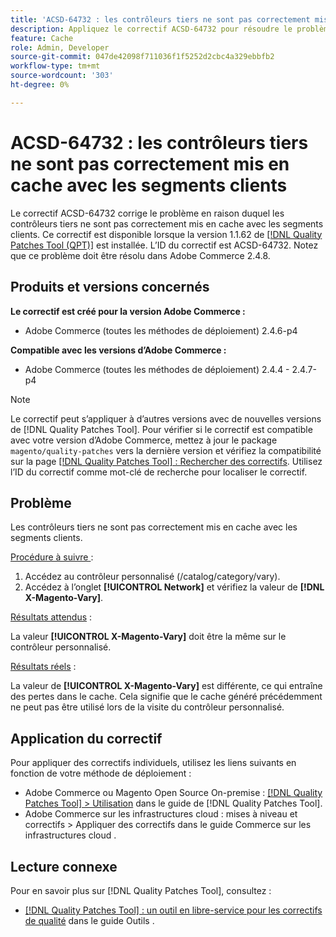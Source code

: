 ```yaml
---
title: 'ACSD-64732 : les contrôleurs tiers ne sont pas correctement mis en cache avec les segments clients'
description: Appliquez le correctif ACSD-64732 pour résoudre le problème d’Adobe Commerce en raison duquel les contrôleurs tiers ne sont pas correctement mis en cache avec les segments clients.
feature: Cache
role: Admin, Developer
source-git-commit: 047de42098f711036f1f5252d2cbc4a329ebbfb2
workflow-type: tm+mt
source-wordcount: '303'
ht-degree: 0%

---
```



# ACSD-64732 : les contrôleurs tiers ne sont pas correctement mis en cache avec les segments clients

Le correctif ACSD-64732 corrige le problème en raison duquel les contrôleurs tiers ne sont pas correctement mis en cache avec les segments clients. Ce correctif est disponible lorsque la version 1.1.62 de [[!DNL Quality Patches Tool (QPT)]](/help/tools/quality-patches-tool/quality-patches-tool-to-self-serve-quality-patches.md) est installée. L’ID du correctif est ACSD-64732. Notez que ce problème doit être résolu dans Adobe Commerce 2.4.8.

## Produits et versions concernés

**Le correctif est créé pour la version Adobe Commerce :**

* Adobe Commerce (toutes les méthodes de déploiement) 2.4.6-p4

**Compatible avec les versions d’Adobe Commerce :**

* Adobe Commerce (toutes les méthodes de déploiement) 2.4.4 - 2.4.7-p4

>[!NOTE]
>
>Le correctif peut s’appliquer à d’autres versions avec de nouvelles versions de [!DNL Quality Patches Tool]. Pour vérifier si le correctif est compatible avec votre version d’Adobe Commerce, mettez à jour le package `magento/quality-patches` vers la dernière version et vérifiez la compatibilité sur la page [[!DNL Quality Patches Tool] : Rechercher des correctifs](https://experienceleague.adobe.com/tools/commerce-quality-patches/index.html). Utilisez l’ID du correctif comme mot-clé de recherche pour localiser le correctif.

## Problème

Les contrôleurs tiers ne sont pas correctement mis en cache avec les segments clients.

<u>Procédure à suivre </u> :

1. Accédez au contrôleur personnalisé (/catalog/category/vary).
1. Accédez à l’onglet **[!UICONTROL Network]** et vérifiez la valeur de **[!DNL X-Magento-Vary]**.

<u>Résultats attendus</u> :

La valeur **[!UICONTROL X-Magento-Vary]** doit être la même sur le contrôleur personnalisé.

<u>Résultats réels</u> :

La valeur de **[!UICONTROL X-Magento-Vary]** est différente, ce qui entraîne des pertes dans le cache. Cela signifie que le cache généré précédemment ne peut pas être utilisé lors de la visite du contrôleur personnalisé.

## Application du correctif

Pour appliquer des correctifs individuels, utilisez les liens suivants en fonction de votre méthode de déploiement :

* Adobe Commerce ou Magento Open Source On-premise : [[!DNL Quality Patches Tool] > Utilisation](/help/tools/quality-patches-tool/usage.md) dans le guide de [!DNL Quality Patches Tool].
* Adobe Commerce sur les infrastructures cloud : mises à niveau et correctifs > Appliquer des correctifs dans le guide Commerce sur les infrastructures cloud .

## Lecture connexe

Pour en savoir plus sur [!DNL Quality Patches Tool], consultez :

* [[!DNL Quality Patches Tool] : un outil en libre-service pour les correctifs de qualité](/help/tools/quality-patches-tool/quality-patches-tool-to-self-serve-quality-patches.md) dans le guide Outils .
